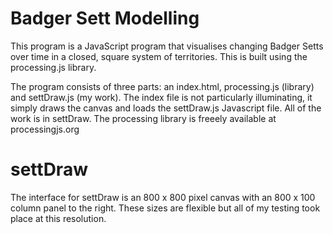 # Badger Sett Modelling
  This program is a JavaScript program that visualises changing Badger Setts over time in a closed, square system of territories. This is
built using the processing.js library.

  The program consists of three parts: an index.html, processing.js (library) and settDraw.js (my work). The index file is not
particularly illuminating, it simply draws the canvas and loads the settDraw.js Javascript file. All of the work is in settDraw. The 
processing library is freeely available at processingjs.org

# settDraw
  The interface for settDraw is an 800 x 800 pixel canvas with an 800 x 100 column panel to the right. These sizes are flexible but all
of my testing took place at this resolution.

